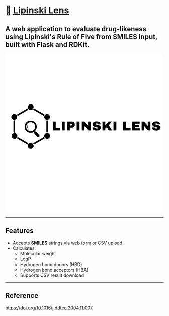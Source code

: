 # 🧪 [Lipinski Lens](https://lipinski-lens.up.railway.app/)

## A web application to evaluate drug-likeness using **Lipinski's Rule of Five** from SMILES input, built with **Flask** and **RDKit**.

![Lipinski Lens Banner](/assets/LL1.png)

---

## Features

- Accepts **SMILES** strings via web form or CSV upload
- Calculates:
  - Molecular weight
  - LogP
  - Hydrogen bond donors (HBD)
  - Hydrogen bond acceptors (HBA)
  - Supports CSV result download

---
## Reference
https://doi.org/10.1016/j.ddtec.2004.11.007

